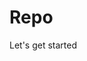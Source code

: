 # Repo

<!Doctype HTML>
<html lang= "En"> 
<Head> <Title> Jarell's Project </Title> </Head>
  <Body>
  <p> Let's get started <p>
  
  </Body>
 </html>
